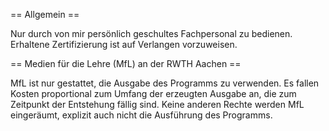 == Allgemein ==

Nur durch von mir persönlich geschultes Fachpersonal zu bedienen. Erhaltene Zertifizierung ist auf Verlangen vorzuweisen.

== Medien für die Lehre (MfL) an der RWTH Aachen ==

MfL ist nur gestattet, die Ausgabe des Programms zu verwenden. Es fallen Kosten proportional zum Umfang der erzeugten Ausgabe an, die zum Zeitpunkt der Entstehung fällig sind. Keine anderen Rechte werden MfL eingeräumt, explizit auch nicht die Ausführung des Programms.
